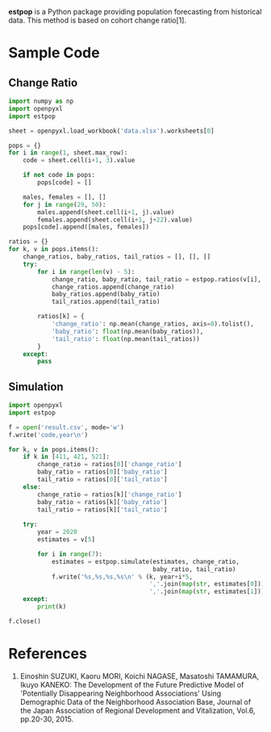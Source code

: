 **estpop** is a Python package providing population forecasting from historical data. This method is based on cohort change ratio[1].

# Sample Code

## Change Ratio

```python
import numpy as np
import openpyxl
import estpop

sheet = openpyxl.load_workbook('data.xlsx').worksheets[0]

pops = {}
for i in range(1, sheet.max_row):
    code = sheet.cell(i+1, 3).value

    if not code in pops:
        pops[code] = []

    males, females = [], []
    for j in range(29, 50):
        males.append(sheet.cell(i+1, j).value)
        females.append(sheet.cell(i+1, j+22).value)
    pops[code].append([males, females])

ratios = {}
for k, v in pops.items():
    change_ratios, baby_ratios, tail_ratios = [], [], []
    try:
        for i in range(len(v) - 5):
            change_ratio, baby_ratio, tail_ratio = estpop.ratios(v[i], v[i+5])
            change_ratios.append(change_ratio)
            baby_ratios.append(baby_ratio)
            tail_ratios.append(tail_ratio)

        ratios[k] = {
            'change_ratio': np.mean(change_ratios, axis=0).tolist(),
            'baby_ratio': float(np.mean(baby_ratios)),
            'tail_ratio': float(np.mean(tail_ratios))
        }
    except:
        pass
```

## Simulation

```python
import openpyxl
import estpop

f = open('result.csv', mode='w')
f.write('code,year\n')

for k, v in pops.items():
    if k in [411, 421, 521]:
        change_ratio = ratios[0]['change_ratio']
        baby_ratio = ratios[0]['baby_ratio']
        tail_ratio = ratios[0]['tail_ratio']
    else:
        change_ratio = ratios[k]['change_ratio']
        baby_ratio = ratios[k]['baby_ratio']
        tail_ratio = ratios[k]['tail_ratio']
    
    try:
        year = 2020
        estimates = v[5]

        for i in range(7):
            estimates = estpop.simulate(estimates, change_ratio,
                                        baby_ratio, tail_ratio)
            f.write('%s,%s,%s,%s\n' % (k, year+i*5,
                                       ','.join(map(str, estimates[0])),
                                       ','.join(map(str, estimates[1]))))
    except:
        print(k)

f.close()
```

# References

1. Einoshin SUZUKI, Kaoru MORI, Koichi NAGASE, Masatoshi TAMAMURA, Ikuyo KANEKO: The Development of the Future Predictive Model of 'Potentially Disappearing Neighborhood Associations' Using Demographic Data of the Neighborhood Association Base, Journal of the Japan Association of Regional Development and Vitalization, Vol.6, pp.20-30, 2015.
